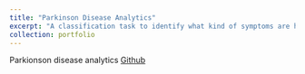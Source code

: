 ```yaml
---
title: "Parkinson Disease Analytics"
excerpt: "A classification task to identify what kind of symptoms are highly available for the persons affected by Parkinson disease"
collection: portfolio
---
```


Parkionson disease analytics [Github](https://github.com/santhosh790/analytics-parkinson-disease)